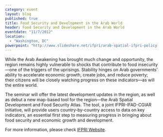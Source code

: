 ```yaml
---
category: event
layout: blog
published: true
title: Food Security and Development in the Arab World
header: Food Security and Development in the Arab World
eventdate: "11/7/2012"
location: 
  - "Washington, DC"
powerpoint: "http://www.slideshare.net/ifpri/arab-spatial-ifpri-policy-seminar"
---
```


While the Arab Awakening has brought much change and opportunity, the region remains highly vulnerable to shocks that contribute to food insecurity—one of the triggers of the uprisings. Stability hinges on Arab governments’ ability to accelerate economic growth, create jobs, and reduce poverty; their citizens will be closely watching progress on these indicators—as will the entire world.

The seminar will offer the latest development updates in the region, as well as debut a new map-based tool for the region—the Arab Spatial Development and Food Security Atlas. The tool, a joint IFPRI-IFAD-CGIAR initiative, will provide users country-by-country access to data on key indicators, an essential first step to measuring progress in bringing about food security and economic growth and development.

For more information, please check [IFPRI Website](http://www.ifpri.org/event/food-security-and-development-arab-world). 